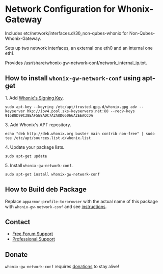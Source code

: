 # Network Configuration for Whonix-Gateway #

Includes etc/network/interfaces.d/30_non-qubes-whonix for
Non-Qubes-Whonix-Gateway.

Sets up two network interfaces, an external one eth0 and an internal one eth1.

Provides /usr/share/whonix-gw-network-conf/network_internal_ip.txt.
## How to install `whonix-gw-network-conf` using apt-get ##

1\. Add [Whonix's Signing Key](https://www.whonix.org/wiki/Whonix_Signing_Key).

```
sudo apt-key --keyring /etc/apt/trusted.gpg.d/whonix.gpg adv --keyserver hkp://ipv4.pool.sks-keyservers.net:80 --recv-keys 916B8D99C38EAF5E8ADC7A2A8D66066A2EEACCDA
```

3\. Add Whonix's APT repository.

```
echo "deb http://deb.whonix.org buster main contrib non-free" | sudo tee /etc/apt/sources.list.d/whonix.list
```

4\. Update your package lists.

```
sudo apt-get update
```

5\. Install `whonix-gw-network-conf`.

```
sudo apt-get install whonix-gw-network-conf
```

## How to Build deb Package ##

Replace `apparmor-profile-torbrowser` with the actual name of this package with `whonix-gw-network-conf` and see [instructions](https://www.whonix.org/wiki/Dev/Build_Documentation/apparmor-profile-torbrowser).

## Contact ##

* [Free Forum Support](https://forums.whonix.org)
* [Professional Support](https://www.whonix.org/wiki/Professional_Support)

## Donate ##

`whonix-gw-network-conf` requires [donations](https://www.whonix.org/wiki/Donate) to stay alive!
